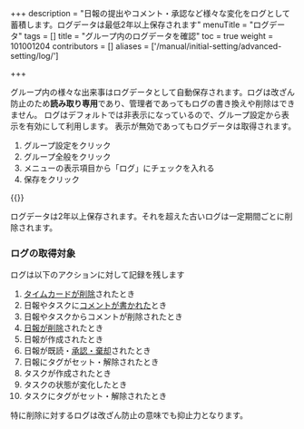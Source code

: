 +++
description = "日報の提出やコメント・承認など様々な変化をログとして蓄積します。ログデータは最低2年以上保存されます"
menuTitle = "ログデータ"
tags = []
title = "グループ内のログデータを確認"
toc = true
weight = 101001204
contributors = []
aliases = ['/manual/initial-setting/advanced-setting/log/']

+++


グループ内の様々な出来事はログデータとして自動保存されます。ログは改ざん防止のため**読み取り専用**であり、管理者であってもログの書き換えや削除はできません。
ログはデフォルトでは非表示になっているので、グループ設定から表示を有効にして利用します。
表示が無効であってもログデータは取得されます。

1. グループ設定をクリック
1. グループ全般をクリック
1. メニューの表示項目から「ログ」にチェックを入れる
1. 保存をクリック

{{<appscreen filename="logging" title="ログ画面はデフォルトで非表示です。設定からログのチェックを入れて使います" >}}

ログデータは2年以上保存されます。それを超えた古いログは一定期間ごとに削除されます。

### ログの取得対象

ログは以下のアクションに対して記録を残します

1. [タイムカードが削除](/docs/manual/remove/timecard/)されたとき
1. 日報やタスクに[コメントが書かれた](/docs/manual/read-report/comment/)とき
1. 日報やタスクからコメントが削除されたとき
1. [日報が削除](/docs/manual/remove/report/)されたとき
1. 日報が作成されたとき
1. 日報が既読・[承認・棄却](/docs/manual/read-report/state/)されたとき
1. 日報にタグがセット・解除されたとき
1. タスクが作成されたとき
1. タスクの状態が変化したとき
1. タスクにタグがセット・解除されたとき

特に削除に対するログは改ざん防止の意味でも抑止力となります。
